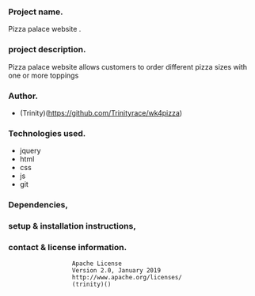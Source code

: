 ###  Project name.
 Pizza palace website .

###  project description.
Pizza palace website allows customers to order different pizza sizes with one or more toppings


###  Author.
- (Trinity)(https://github.com/Trinityrace/wk4pizza)


###  Technologies used.
- jquery
- html
- css 
- js
- git 

###  Dependencies,

###  setup & installation instructions,

###  contact & license information.
                      Apache License
                      Version 2.0, January 2019
                      http://www.apache.org/licenses/
                      (trinity)()